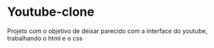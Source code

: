 # Youtube-clone
Projeto com o objetivo de deixar parecido com a interface do youtube, trabalhando o html e o css
